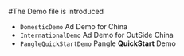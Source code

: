 #The Demo file is introduced

* `DomesticDemo` Ad Demo for China
* `InternationalDemo` Ad Demo for OutSide China
* `PangleQuickStartDemo` Pangle **QuickStart** Demo